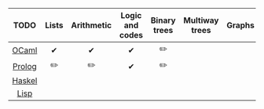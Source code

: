 | TODO | Lists | Arithmetic | Logic and codes | Binary trees | Multiway trees | Graphs | Miscellaneous | 
|:----:|:-----:|:----------:|:---------------:|:------------:|:--------------:|:------:|:-------------:| 
| [OCaml](https://ocaml.org/problems)                                                                          |✔|✔|✔|✏️| | | | 
| [Prolog](https://sites.google.com/site/prologsite/prolog-problems)                                           |✏️|✏️|✔|✏️| | | |  
| [Haskel](https://wiki.haskell.org/H-99:_Ninety-Nine_Haskell_Problems)                                        | | | | | | | | 
| [Lisp](https://www.ic.unicamp.br/~meidanis/courses/mc336/problemas-lisp/L-99_Ninety-Nine_Lisp_Problems.html) | | | | | | | | 

